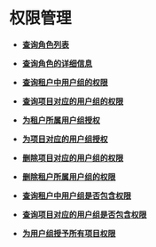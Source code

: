 # 权限管理<a name="zh-cn_topic_0057845579"></a>

-   **[查询角色列表](查询角色列表.md)**  

-   **[查询角色的详细信息](查询角色的详细信息.md)**  

-   **[查询租户中用户组的权限](查询租户中用户组的权限.md)**  

-   **[查询项目对应的用户组的权限](查询项目对应的用户组的权限.md)**  

-   **[为租户所属用户组授权](为租户所属用户组授权.md)**  

-   **[为项目对应的用户组授权](为项目对应的用户组授权.md)**  

-   **[删除项目对应的用户组的权限](删除项目对应的用户组的权限.md)**  

-   **[删除租户所属用户组的权限](删除租户所属用户组的权限.md)**  

-   **[查询租户中用户组是否包含权限](查询租户中用户组是否包含权限.md)**  

-   **[查询项目对应的用户组是否包含权限](查询项目对应的用户组是否包含权限.md)**  

-   **[为用户组授予所有项目权限](为用户组授予所有项目权限.md)**  


